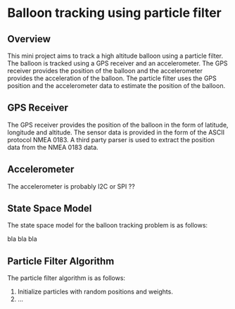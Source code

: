 # Balloon tracking using particle filter

## Overview

This mini project aims to track a high altitude balloon using a particle filter. 
The balloon is tracked using a GPS receiver and an accelerometer.
The GPS receiver provides the position of the balloon and the accelerometer provides the acceleration of the balloon.
The particle filter uses the GPS position and the accelerometer data to estimate the position of the balloon.

## GPS Receiver

The GPS receiver provides the position of the balloon in the form of latitude, longitude and altitude.
The sensor data is provided in the form of the ASCII protocol NMEA 0183.
A third party parser is used to extract the position data from the NMEA 0183 data.

## Accelerometer

The accelerometer is probably I2C or SPI ??

## State Space Model

The state space model for the balloon tracking problem is as follows:

bla bla bla

## Particle Filter Algorithm

The particle filter algorithm is as follows:

1. Initialize particles with random positions and weights.
2. ...



